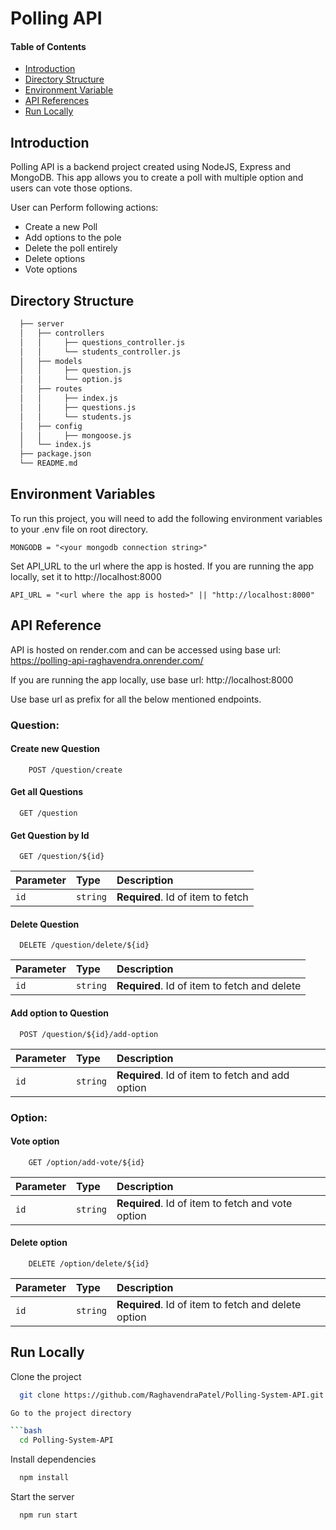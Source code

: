 # Polling API

#### Table of Contents

- [Introduction](#introduction)
- [Directory Structure](#directory-structure)
- [Environment Variable](#environment-variable)
- [API References](#api-reference)
- [Run Locally](#run-locally)

## Introduction

Polling API is a backend project created using NodeJS, Express and MongoDB. This app allows you to create a poll with multiple option and users can vote those options.

User can Perform following actions:

- Create a new Poll
- Add options to the pole
- Delete the poll entirely
- Delete options
- Vote options

## Directory Structure

```bash
  ├── server
  │   ├── controllers
  │   │     ├── questions_controller.js
  │   │     └── students_controller.js
  │   ├── models
  │   │     ├── question.js
  │   │     └── option.js
  │   ├── routes
  │   │     ├── index.js
  │   │     ├── questions.js
  │   │     └── students.js
  │   ├── config
  │   │     ├── mongoose.js
  │   └── index.js
  ├── package.json
  └── README.md
```

## Environment Variables

To run this project, you will need to add the following environment variables to your .env file on root directory.

`MONGODB = "<your mongodb connection string>"`

Set API_URL to the url where the app is hosted. If you are running the app locally, set it to http://localhost:8000

`API_URL = "<url where the app is hosted>" || "http://localhost:8000"`

## API Reference

API is hosted on render.com and can be accessed using base url: https://polling-api-raghavendra.onrender.com/

If you are running the app locally, use base url: http://localhost:8000

Use base url as prefix for all the below mentioned endpoints.

### Question:

#### Create new Question

```http
    POST /question/create
```

#### Get all Questions

```http
  GET /question
```

#### Get Question by Id

```http
  GET /question/${id}
```

| Parameter | Type     | Description                       |
| :-------- | :------- | :-------------------------------- |
| `id`      | `string` | **Required**. Id of item to fetch |

#### Delete Question

```http
  DELETE /question/delete/${id}
```

| Parameter | Type     | Description                                  |
| :-------- | :------- | :------------------------------------------- |
| `id`      | `string` | **Required**. Id of item to fetch and delete |

#### Add option to Question

```http
  POST /question/${id}/add-option
```

| Parameter | Type     | Description                                      |
| :-------- | :------- | :----------------------------------------------- |
| `id`      | `string` | **Required**. Id of item to fetch and add option |

### Option:

#### Vote option

```http
    GET /option/add-vote/${id}
```

| Parameter | Type     | Description                                       |
| :-------- | :------- | :------------------------------------------------ |
| `id`      | `string` | **Required**. Id of item to fetch and vote option |

#### Delete option

```http
    DELETE /option/delete/${id}
```

| Parameter | Type     | Description                                         |
| :-------- | :------- | :-------------------------------------------------- |
| `id`      | `string` | **Required**. Id of item to fetch and delete option |

## Run Locally

Clone the project

````bash
  git clone https://github.com/RaghavendraPatel/Polling-System-API.git

Go to the project directory

```bash
  cd Polling-System-API
````

Install dependencies

```bash
  npm install
```

Start the server

```bash
  npm run start
```
